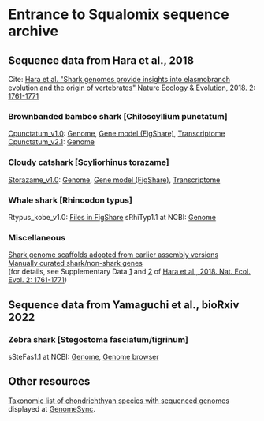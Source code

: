 # Entrance to Squalomix sequence archive


## Sequence data from Hara et al., 2018

Cite: [Hara et al. "Shark genomes provide insights into elasmobranch evolution and the origin of vertebrates" Nature Ecology & Evolution, 2018. 2: 1761-1771](https://doi.org/10.1038/s41559-018-0673-5)

### Brownbanded bamboo shark [Chiloscyllium punctatum]
[Cpunctatum_v1.0](https://www.ncbi.nlm.nih.gov/assembly/GCA_003427335.1/): [Genome](https://transcriptome.riken.jp/squalomix/resources/01.GCA_003427335.1_Cpunctatum_v1.0_genomic.rn.fna.gz), [Gene model (FigShare)](https://figshare.com/projects/sharkgenome1-phyloinfokobe/28863), [Transcriptome](https://transcriptome.riken.jp/squalomix/resources/21.Chiloscyllium_punctatum_Trinity.fna.gz)
[Cpunctatum_v2.1](https://figshare.com/articles/dataset/Brownbanded_bamboo_shark_C_punctatum_genome_assemby_Cpunctatum_v2_1/11796747): [Genome](https://transcriptome.riken.jp/squalomix/resources/bambooshark-genome-dtchicago_Cpunctatum_v2.1.fna.gz)

### Cloudy catshark [Scyliorhinus torazame]
[Storazame_v1.0](https://www.ncbi.nlm.nih.gov/assembly/GCA_003427355.1/): [Genome](https://transcriptome.riken.jp/squalomix/resources/02.GCA_003427355.1_Storazame_v1.0_genomic.rn.fna.gz), [Gene model (FigShare)](https://figshare.com/projects/sharkgenome1-phyloinfokobe/28863), [Transcriptome](https://transcriptome.riken.jp/squalomix/resources/23.Scyliorhinus_torazame_Trinity.fna.gz)

### Whale shark [Rhincodon typus]
Rtypus_kobe_v1.0: [Files in FigShare](https://figshare.com/projects/sharkgenome1-phyloinfokobe/28863)
sRhiTyp1.1 at NCBI: [Genome](https://www.ncbi.nlm.nih.gov/assembly/GCA_021869965.1)

### Miscellaneous
[Shark genome scaffolds adopted from earlier assembly versions](https://transcriptome.riken.jp/squalomix/resources/04.Genome_Scaffold_earlier_assembly_version_3sharks.fasta.gz)<BR>
[Manually curated shark/non-shark genes](https://transcriptome.riken.jp/squalomix/resources/14.manually-curated-genes_SharkGenomePaper.fna.gz)<BR>
(for details, see Supplementary Data [1](https://static-content.springer.com/esm/art%3A10.1038%2Fs41559-018-0673-5/MediaObjects/41559_2018_673_MOESM3_ESM.pdf) and [2](https://static-content.springer.com/esm/art%3A10.1038%2Fs41559-018-0673-5/MediaObjects/41559_2018_673_MOESM4_ESM.xlsx) of [Hara et al., 2018. Nat. Ecol. Evol. 2: 1761-1771](https://doi.org/10.1038/s41559-018-0673-5)) 


## Sequence data from Yamaguchi et al., bioRxiv 2022

### Zebra shark [Stegostoma fasciatum/tigrinum]
sSteFas1.1 at NCBI: [Genome](https://www.ncbi.nlm.nih.gov/assembly/GCA_022316705.1), [Genome browser](https://transcriptome.riken.jp/squalomix/jbrowse2_sfasciatum)


## Other resources
[Taxonomic list of chondrichthyan species with sequenced genomes](http://genomesync.nig.ac.jp/statistics/?cn=7777&tree_depth=10&show=genome&show=species&show=genus&show=family&show=order&show_seq_vs_known=1&genomes=1&show=ags&show=agcc&q=7777&complete=words) displayed at [GenomeSync](https://genomesync.org/).
